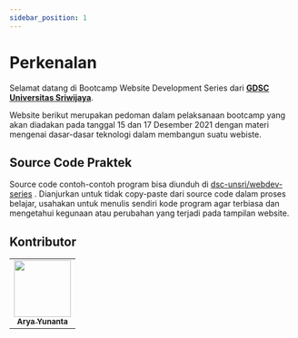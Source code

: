 ```yaml
---
sidebar_position: 1
---
```


# Perkenalan

Selamat datang di Bootcamp Website Development Series
dari **[GDSC Universitas Sriwijaya](https://www.instagram.com/gdsc.unsri/)**.

Website berikut merupakan pedoman dalam pelaksanaan bootcamp yang akan diadakan pada tanggal 15 dan 17 Desember 2021
dengan materi mengenai dasar-dasar teknologi dalam membangun suatu webiste.

## Source Code Praktek

Source code contoh-contoh program bisa diunduh di [dsc-unsri/webdev-series](https://github.com/DSC-UNSRI/webdev-series)
. Dianjurkan untuk tidak copy-paste dari source code dalam proses belajar, usahakan untuk menulis sendiri kode program
agar terbiasa dan mengetahui kegunaan atau perubahan yang terjadi pada tampilan website.

## Kontributor

<table>
    <tr>
        <td align="center"><a href="https://www.linkedin.com/in/arya-yunanta-255424174/"><img src="https://avatars.githubusercontent.com/u/77351340?v=4?s=100" width="100px;" alt=""/><br /><sub><b>Arya Yunanta</b></sub></a></td>
    </tr>
</table>
